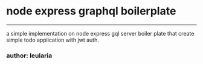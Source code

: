 # node express graphql boilerplate

---

a simple implementation on node express gql server boiler plate that create simple todo application with jwt auth.

### author: leularia
